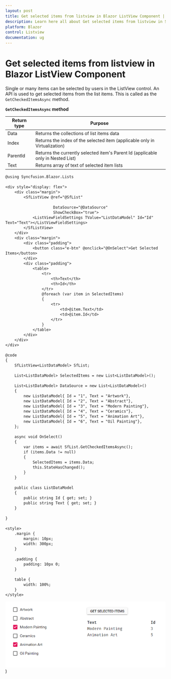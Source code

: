 ```yaml
---
layout: post
title: Get selected items from listview in Blazor ListView Component | Syncfusion
description: Learn here all about Get selected items from listview in Syncfusion Blazor ListView component and more.
platform: Blazor
control: Listview
documentation: ug
---
```


# Get selected items from listview in Blazor ListView Component

Single or many items can be selected by users in the ListView control. An API is used to get selected items from the
list items. This is called as the `GetCheckedItemsAsync` method.

**`GetCheckedItemsAsync` method**

| Return type | Purpose |
|------------|-------------------|
| Data | Returns the collections of list items data |
| Index | Returns the index of the selected item (applicable only in Virtualization) |
| ParentId | Returns the currently selected item's Parent Id (applicable only in Nested List) |
| Text | Returns array of text of selected item lists |

```cshtml
@using Syncfusion.Blazor.Lists

<div style="display: flex">
    <div class="margin">
        <SfListView @ref="@SfList"

                     DataSource="@DataSource"
                     ShowCheckBox="true">
            <ListViewFieldSettings TValue="ListDataModel" Id="Id" Text="Text"></ListViewFieldSettings>
        </SfListView>
    </div>
    <div class="margin">
        <div class="padding">
            <button class="e-btn" @onclick="@OnSelect">Get Selected Items</button>
        </div>
        <div class="padding">
            <table>
                <tr>
                    <th>Text</th>
                    <th>Id</th>
                </tr>
                @foreach (var item in SelectedItems)
                {
                    <tr>
                        <td>@item.Text</td>
                        <td>@item.Id</td>
                    </tr>
                }
            </table>
        </div>
    </div>
</div>

@code
{
    SfListView<ListDataModel> SfList;

    List<ListDataModel> SelectedItems = new List<ListDataModel>();

    List<ListDataModel> DataSource = new List<ListDataModel>()
    {
        new ListDataModel{ Id = "1", Text = "Artwork"},
        new ListDataModel{ Id = "2", Text = "Abstract"},
        new ListDataModel{ Id = "3", Text = "Modern Painting"},
        new ListDataModel{ Id = "4", Text = "Ceramics"},
        new ListDataModel{ Id = "5", Text = "Animation Art"},
        new ListDataModel{ Id = "6", Text = "Oil Painting"},
    };

    async void OnSelect()
    {
        var items = await SfList.GetCheckedItemsAsync();
        if (items.Data != null)
        {
            SelectedItems = items.Data;
            this.StateHasChanged();
        }
    }

    public class ListDataModel
    {
        public string Id { get; set; }
        public string Text { get; set; }
    }

}

<style>
    .margin {
        margin: 10px;
        width: 300px;
    }

    .padding {
        padding: 10px 0;
    }

    table {
        width: 100%;
    }
</style>
```

![ListView - Get Selected](../images/list/get-selected-items-from-listview.png))
